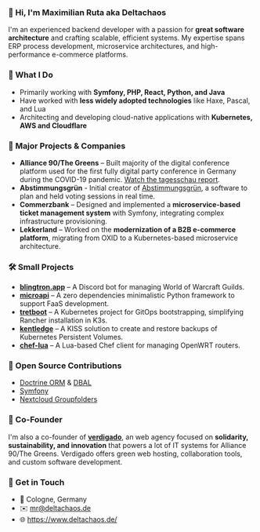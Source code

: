 ### 👋 Hi, I'm Maximilian Ruta aka Deltachaos

I'm an experienced backend developer with a passion for **great software architecture** and crafting scalable, efficient systems. My expertise spans ERP process development, microservice architectures, and high-performance e-commerce platforms.

### 🚀 What I Do

- Primarily working with **Symfony, PHP, React, Python, and Java**
- Have worked with **less widely adopted technologies** like Haxe, Pascal, and Lua
- Architecting and developing cloud-native applications with **Kubernetes, AWS and Cloudflare**

### 🌟 Major Projects & Companies

- **Alliance 90/The Greens** – Built majority of the digital conference platform used for the first fully digital party conference in Germany during the COVID-19 pandemic. [Watch the tagesschau report](https://www.youtube.com/watch?v=QCM3dp5x3m4&t=1070s).
- **Abstimmungsgrün** - Initial creator of [Abstimmungsgrün](https://abstimmung.netzbegruenung.de/), a software to plan and held voting sessions in real time.
- **Commerzbank** – Designed and implemented a **microservice-based ticket management system** with Symfony, integrating complex infrastructure provisioning.
- **Lekkerland** – Worked on the **modernization of a B2B e-commerce platform**, migrating from OXID to a Kubernetes-based microservice architecture.

### 🛠️ Small Projects

- **[blingtron.app](http://www.blingtron.app/)** – A Discord bot for managing World of Warcraft Guilds.
- **[microapi](https://github.com/Deltachaos/microapi)** – A zero dependencies minimalistic Python framework to support FaaS development.
- **[tretboot](https://github.com/Deltachaos/tretboot)** – A Kubernetes project for GitOps bootstrapping, simplifying Rancher installation in K3s.
- **[kentledge](https://github.com/Deltachaos/kubernetes-kentledge)** – A KISS solution to create and restore backups of Kubernetes Persistent Volumes.
- **[chef-lua](https://github.com/XTAIN/chef-lua)** – A Lua-based Chef client for managing OpenWRT routers.

### 🌱 Open Source Contributions

- [Doctrine ORM](https://github.com/doctrine/orm/pulls?q=author%3ADeltachaos+) & [DBAL](https://github.com/doctrine/dbal/pulls?q=author%3ADeltachaos+)
- [Symfony](https://github.com/symfony/symfony/pulls?q=author%3ADeltachaos+)
- [Nextcloud Groupfolders](https://github.com/nextcloud/groupfolders/pulls?q=author%3ADeltachaos+)

### 🤝 Co-Founder

I'm also a co-founder of **[verdigado](https://github.com/verdigado)**, an web agency focused on **solidarity, sustainability, and innovation** that powers a lot of IT systems for Alliance 90/The Greens. Verdigado offers green web hosting, collaboration tools, and custom software development.

### 💌 Get in Touch

- 📍 Cologne, Germany
- ✉️ [mr@deltachaos.de](mailto:mr@deltachaos.de)
- 🌐 https://www.deltachaos.de/

